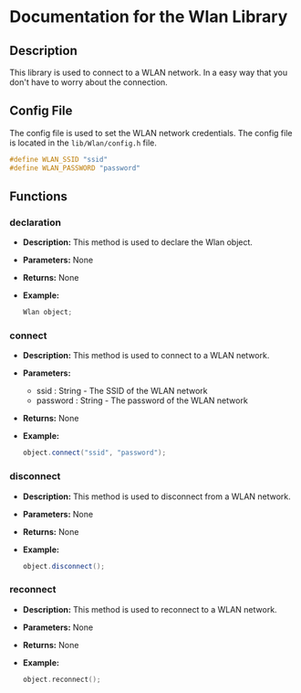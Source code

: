 # Documentation for the Wlan Library

## Description

This library is used to connect to a WLAN network. In a easy way that you don't have to worry about the connection.

## Config File

The config file is used to set the WLAN network credentials. The config file is located in the `lib/Wlan/config.h` file.

```cpp
#define WLAN_SSID "ssid"
#define WLAN_PASSWORD "password"
```

## Functions

### declaration

- **Description:** This method is used to declare the Wlan object.
- **Parameters:** None
- **Returns:** None
- **Example:**

    ```cpp
    Wlan object;
    ```

### connect

- **Description:** This method is used to connect to a WLAN network.
- **Parameters:**  
  - ssid     : String - The SSID of the WLAN network
  - password : String - The password of the WLAN network
- **Returns:** None
- **Example:**

    ```cpp
    object.connect("ssid", "password");
    ```

### disconnect

- **Description:** This method is used to disconnect from a WLAN network.
- **Parameters:** None
- **Returns:** None
- **Example:**

    ```cpp
    object.disconnect();
    ```

### reconnect

- **Description:** This method is used to reconnect to a WLAN network.
- **Parameters:** None
- **Returns:** None
- **Example:**

    ```cpp
    object.reconnect();
    ```
